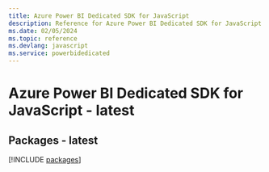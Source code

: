 ```yaml
---
title: Azure Power BI Dedicated SDK for JavaScript
description: Reference for Azure Power BI Dedicated SDK for JavaScript
ms.date: 02/05/2024
ms.topic: reference
ms.devlang: javascript
ms.service: powerbidedicated
---
```

# Azure Power BI Dedicated SDK for JavaScript - latest
## Packages - latest
[!INCLUDE [packages](power-bi-dedicated-index.md)]
